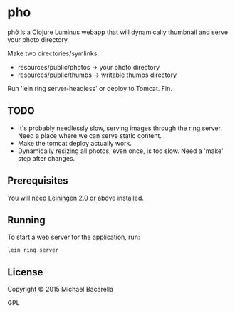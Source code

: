# pho

phở is a Clojure Luminus webapp that will dynamically thumbnail and serve your photo directory.

Make two directories/symlinks:

  - resources/public/photos -> your photo directory
  - resources/public/thumbs -> writable thumbs directory

Run 'lein ring server-headless' or deploy to Tomcat.  Fin.

## TODO

  - It's probably needlessly slow, serving images through the ring server.  Need a place where we can serve static content.
  - Make the tomcat deploy actually work.
  - Dynamically resizing all photos, even once, is too slow.  Need a 'make' step after changes.

## Prerequisites

You will need [Leiningen][1] 2.0 or above installed.

[1]: https://github.com/technomancy/leiningen

## Running

To start a web server for the application, run:

    lein ring server

## License

Copyright © 2015 Michael Bacarella

GPL
